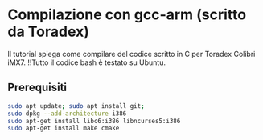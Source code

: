 # Compilazione con gcc-arm (scritto da Toradex)
Il tutorial spiega come compilare del codice scritto in C per 
Toradex Colibri iMX7.
!!Tutto il codice bash è testato su Ubuntu.
## Prerequisiti
```bash
sudo apt update; sudo apt install git;
sudo dpkg --add-architecture i386
sudo apt-get install libc6:i386 libncurses5:i386
sudo apt-get install make cmake
```